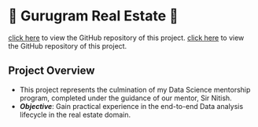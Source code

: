 # 🏡 Gurugram Real Estate 🏡
[click here](https://github.com/gitmangal/Real_state_analysis) to view the GitHub repository of this project.
[click here](https://github.com/gitmangal/Real_state_analysis) to view the GitHub repository of this project.

## Project Overview
* This project represents the culmination of my Data Science mentorship program, completed under the guidance of our mentor, Sir Nitish.
* ***Objective***: Gain practical experience in the end-to-end Data analysis lifecycle in the real estate domain.

